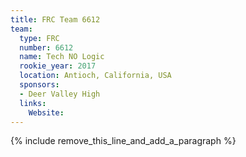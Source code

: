 ```yaml
---
title: FRC Team 6612
team:
  type: FRC
  number: 6612
  name: Tech NO Logic
  rookie_year: 2017
  location: Antioch, California, USA
  sponsors:
  - Deer Valley High
  links:
    Website:
---
```


{% include remove_this_line_and_add_a_paragraph %}